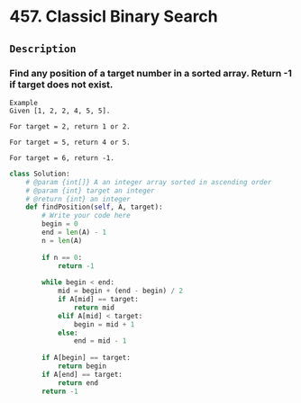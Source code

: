 # 457. Classicl Binary Search
## `Description`
### Find any position of a target number in a sorted array. Return -1 if target does not exist.
```
Example
Given [1, 2, 2, 4, 5, 5].

For target = 2, return 1 or 2.

For target = 5, return 4 or 5.

For target = 6, return -1.
```
```python
class Solution:
    # @param {int[]} A an integer array sorted in ascending order
    # @param {int} target an integer
    # @return {int} an integer
    def findPosition(self, A, target):
        # Write your code here
        begin = 0
        end = len(A) - 1
        n = len(A)
        
        if n == 0:
            return -1
        
        while begin < end:
            mid = begin + (end - begin) / 2
            if A[mid] == target:
                return mid
            elif A[mid] < target:
                begin = mid + 1
            else:
                end = mid - 1
        
        if A[begin] == target:
            return begin
        if A[end] == target:
            return end
        return -1
```
